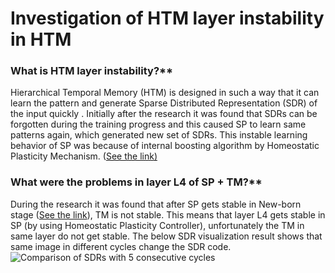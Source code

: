 ﻿# Investigation of HTM layer instability in HTM

### What is HTM layer instability?**

Hierarchical Temporal Memory (HTM) is designed in such a way that it can learn the pattern and generate Sparse Distributed Representation (SDR) of the input quickly . 
Initially after the research it was found that SDRs can be forgotten during the training progress and this caused SP to learn same patterns again, which generated new set of SDRs. This instable learning behavior of SP was because of internal boosting algorithm by Homeostatic Plasticity Mechanism. ([See the link)](https://github.com/ddobric/neocortexapi/blob/htm-serialization/source/Documentation/Experiments/ICPRAM_2021_76_CR.pdf)

### What were the problems in layer L4 of SP + TM?**

During the research it was found that after SP gets stable in New-born stage ([See the link](https://github.com/ddobric/neocortexapi/blob/htm-serialization/source/Documentation/Experiments/ICPRAM_2021_76_CR.pdf)), TM is not stable. This means that layer L4 gets stable in SP (by using Homeostatic Plasticity Controller), unfortunately the TM in same layer do not get stable. The below SDR visualization result shows that same image in different cycles change the SDR code.
![Comparison of SDRs with 5 consecutive cycles](C:/Users/prana/Desktop)

